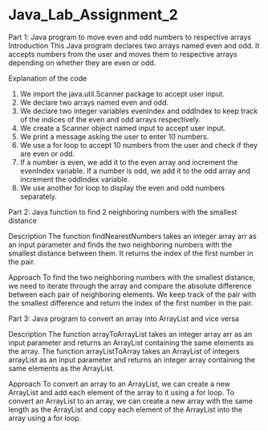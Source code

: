 # Java_Lab_Assignment_2

Part 1: Java program to move even and odd numbers to respective arrays
Introduction
This Java program declares two arrays named even and odd. It accepts numbers from the user and moves them to respective arrays depending on whether they are even or odd.

Explanation of the code

1. We import the java.util.Scanner package to accept user input.
2. We declare two arrays named even and odd.
3. We declare two integer variables evenIndex and oddIndex to keep track of the indices of the even and odd arrays respectively.
4. We create a Scanner object named input to accept user input.
5. We print a message asking the user to enter 10 numbers.
6. We use a for loop to accept 10 numbers from the user and check if they are even or odd.
7. If a number is even, we add it to the even array and increment the evenIndex variable. If a number is odd, we add it to the odd array and increment the oddIndex variable.
8. We use another for loop to display the even and odd numbers separately.


Part 2: Java function to find 2 neighboring numbers with the smallest distance

Description
The function findNearestNumbers takes an integer array arr as an input parameter and finds the two neighboring numbers with the smallest distance between them. It returns the index of the first number in the pair.

Approach
To find the two neighboring numbers with the smallest distance, we need to iterate through the array and compare the absolute difference between each pair of neighboring elements. We keep track of the pair with the smallest difference and return the index of the first number in the pair.


Part 3: Java program to convert an array into ArrayList and vice versa

Description
The function arrayToArrayList takes an integer array arr as an input parameter and returns an ArrayList containing the same elements as the array. The function arrayListToArray takes an ArrayList of integers arrayList as an input parameter and returns an integer array containing the same elements as the ArrayList.

Approach
To convert an array to an ArrayList, we can create a new ArrayList and add each element of the array to it using a for loop. To convert an ArrayList to an array, we can create a new array with the same length as the ArrayList and copy each element of the ArrayList into the array using a for loop.
